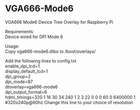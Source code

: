 # VGA666-Mode6
VGA666 Mode6 Device Tree Overlay for Raspberry Pi

Requirements:<br />
Device wired for DPI Mode 6

Usage:<br />
Copy vga666-mode6.dtbo to /boot/overlays/

Add the following lines to config.txt<br />
enable_dpi_lcd=1<br />
display_default_lcd=1<br />
dpi_group=2<br />
dpi_mode=87<br />
dtoverlay=vga666-mode6<br />
dpi_output_format=6<br />
hdmi_timings=320 1 16 30 34 240 1 2 3 22 0 0 0 60 0 6400000 1 #320x240p@60hz Change this line to your choice of resolution
